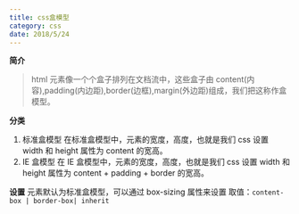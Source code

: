 ```yaml
---
title: css盒模型
category: css
date: 2018/5/24
---
```


**简介**

> html 元素像一个个盒子排列在文档流中，这些盒子由 content(内容),padding(内边距),border(边框),margin(外边距)组成，我们把这称作盒模型。

**分类**

1. 标准盒模型
   在标准盒模型中，元素的宽度，高度，也就是我们 css 设置 width 和 height 属性为 content 的宽高。
2. IE 盒模型
   在 IE 盒模型中，元素的宽度，高度，也就是我们 css 设置 width 和 height 属性为 content + padding + border 的宽高。

**设置**
元素默认为标准盒模型，可以通过 box-sizing 属性来设置
取值：`content-box | border-box| inherit`
